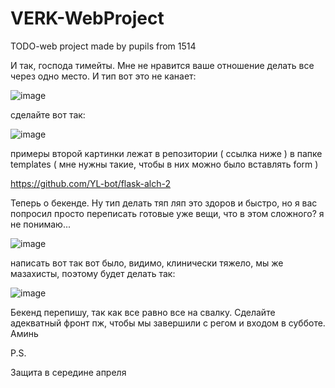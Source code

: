 # VERK-WebProject
TODO-web project made by pupils from 1514


И так, господа тимейты. Мне не нравится ваше отношение делать все через одно место. И тип вот это не канает:

![image](https://user-images.githubusercontent.com/102421671/222896384-d22be1ea-c99d-4ee0-9ccd-143bf2a339a6.png)


сделайте вот так:

![image](https://user-images.githubusercontent.com/102421671/222896423-4d62066e-208d-4007-a82a-f0ba2ba7ea91.png)

примеры второй картинки лежат в репозитории ( ссылка ниже ) в папке templates ( мне нужны такие, чтобы в них можно было вставлять form )

https://github.com/YL-bot/flask-alch-2

Теперь о бекенде. Ну тип делать тяп ляп это здоров и быстро, но я вас попросил просто переписать готовые уже вещи, что в этом сложного? я не понимаю... 

![image](https://user-images.githubusercontent.com/102421671/222896544-54deab25-8d58-4487-80f6-8a1b5d8bd9c1.png)

написать вот так вот было, видимо, клинически тяжело, мы же мазахисты, поэтому будет делать так:

![image](https://user-images.githubusercontent.com/102421671/222896597-48f6874e-7f3f-4030-a6e3-b33e4677fbe9.png)


Бекенд перепишу, так как все равно все на свалку. Сделайте адекватный фронт пж, чтобы мы завершили с регом и входом в субботе. Аминь


P.S. 

Защита в середине апреля
